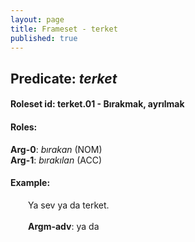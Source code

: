 ```yaml
---
layout: page
title: Frameset - terket
published: true
---
```

<h2>Predicate: <i>terket</i></h2>
<h4>Roleset id: terket.01 - Bırakmak, ayrılmak<br>
<h4>Roles:</h4>
<b>Arg-0</b>: <i>bırakan</i>  (NOM) <br>
<b>Arg-1</b>: <i>bırakılan</i>  (ACC) <br>
<h4>Example:</h4>
&emsp;&emsp;Ya sev ya da terket.<br><br>
&emsp;&emsp;<b>Argm-adv</b>:  ya da<br>

